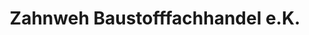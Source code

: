 ---
title: "Zahnweh Baustofffachhandel e.K."
url: /straubing/zahnweh-baustofffachhandel-e-k/
shop: Baustoffe
---